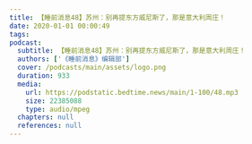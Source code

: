 ```yaml
---
title: 【睡前消息48】苏州：别再提东方威尼斯了，那是意大利周庄！
date: 2020-01-01 00:00:49
tags:
podcast:
  subtitle: 【睡前消息48】苏州：别再提东方威尼斯了，那是意大利周庄！
  authors: ['《睡前消息》编辑部']
  cover: /podcasts/main/assets/logo.png
  duration: 933
  media:
    url: https://podstatic.bedtime.news/main/1-100/48.mp3
    size: 22385088
    type: audio/mpeg
  chapters: null
  references: null
---
```

